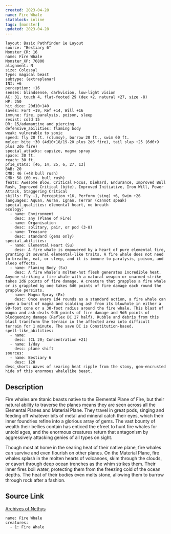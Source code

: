 ```yaml
---
created: 2023-04-28
name: Fire Whale
statblock: inline
tags: [monster]
updated: 2023-04-28
---
```

```statblock
layout: Basic Pathfinder 1e Layout
source: "Bestiary 6"
Monster_CR: 16
name: Fire Whale
Monster_XP: 76800
alignment: N
size: Colossal
type: magical beast
subtype: (extraplanar)
INI: +6
perception: +16
senses: blindsense, darkvision, low-light vision
AC: 31, touch 4, flat-footed 29 (dex +2, natural +27, size -8)
HP: 250
hit_dice: 20d10+140
saves: Fort +19, Ref +14, Will +16
immune: fire, paralysis, poison, sleep
resist: cold 15
DR: 15/adamantine and piercing
defensive_abilities: flaming body
weak: vulnerable to sonic
speed: fly 20 ft. (clumsy), burrow 20 ft., swim 60 ft.
melee: bite +30 (4d10+18/19-20 plus 2d6 fire), tail slap +25 (6d6+9 plus 2d6 fire)
special_attacks: capsize, magma spray
space: 30 ft.
reach: 30 ft.
pf1e_stats: [46, 14, 25, 6, 27, 13]
BAB: 20
CMB: 46 (+48 bull rush)
CMD: 58 (60 vs. bull rush)
feats: Awesome Blow, Critical Focus, Diehard, Endurance, Improved Bull Rush, Improved Critical (bite), Improved Initiative, Iron Will, Power Attack, Staggering Critical
skills: Fly -1, Perception +16, Perform (sing) +6, Swim +26
languages: Aquan, Auran, Ignan, Terran (cannot speak)
special_qualities: elemental heart, no breath
ecology:
  - name: Environment
    desc: any (Plane of Fire)
  - name: Organisation
    desc: solitary, pair, or pod (3-8)
  - name: Treasure
    desc: standard (gems only)
special_abilities:
  - name: Elemental Heart (Su)
    desc: A fire whale is empowered by a heart of pure elemental fire, granting it several elemental-like traits. A fire whale does not need to breathe, eat, or sleep, and it is immune to paralysis, poison, and sleep effects.
  - name: Flaming Body (Su)
    desc: A fire whale’s molten-hot flesh generates incredible heat. Anyone striking a fire whale with a natural weapon or unarmed strike takes 2d6 points of fire damage. A creature that grapples a fire whale or is grappled by one takes 6d6 points of fire damage each round the grapple persists.
  - name: Magma Spray (Ex)
    desc: Once every 1d4 rounds as a standard action, a fire whale can spew a burst of magma and scalding ash from its blowhole in either a 90-foot cone or a 30-foot radius around the fire whale. This blast of magma and ash deals 9d6 points of fire damage and 9d6 points of bludgeoning damage (Reflex DC 27 half). Rubble and debris from this blast transform the terrain in the affected area into difficult terrain for 1 minute. The save DC is Constitution-based.
spell-like_abilities:
  - name:
    desc: (CL 20; Concentration +21)
  - name: 1/day
    desc: plane shift
sources:
  - name: Bestiary 6
    desc: 128
desc_short: Waves of searing heat ripple from the stony, gem-encrusted hide of this enormous whalelike beast.
```
## Description
Fire whales are titanic beasts native to the Elemental Plane of Fire, but their natural ability to traverse the planes means they are seen across all the Elemental Planes and Material Plane. They travel in great pods, singing and feeding off whatever bits of metal and mineral catch their eyes, which their inner foundries refine into a glorious array of gems. The vast bounty of wealth their bellies contain has enticed the efreet to hunt fire whales for untold ages, and the enormous creatures return that antagonism by aggressively attacking genies of all types on sight. 

Though most at home in the searing heat of their native plane, fire whales can survive and even flourish on other planes. On the Material Plane, fire whales splash in the molten hearts of volcanoes, skim through the clouds, or cavort through deep ocean trenches as the whim strikes them. Their inner fires boil water, protecting them from the freezing cold of the ocean depths. The heat of their bodies even melts stone, allowing them to burrow through rock after a fashion.
## Source Link
[Archives of Nethys](https://aonprd.com/MonsterDisplay.aspx?ItemName=Fire%20Whale)
```encounter-table
name: Fire Whale
creatures:
  - 1: Fire Whale
```
